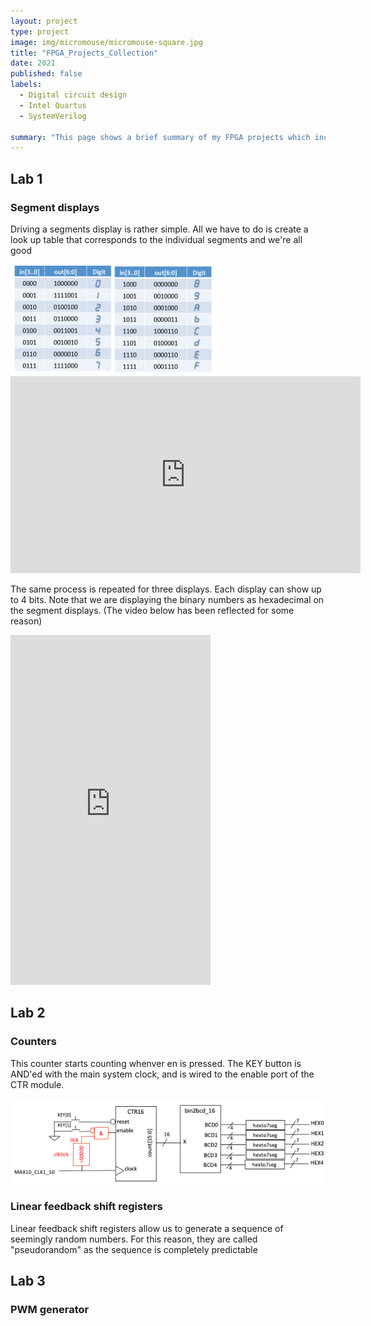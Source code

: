 ```yaml
---
layout: project
type: project
image: img/micromouse/micromouse-square.jpg
title: "FPGA_Projects_Collection"
date: 2021
published: false
labels:
  - Digital circuit design
  - Intel Quartus
  - SystemVerilog
    
summary: "This page shows a brief summary of my FPGA projects which includes 7-segments display, clock dividers and linear feedback shifts"
---
```

<h2>Lab 1</h2>
  <h3>Segment displays</h3>
  <p>Driving a segments display is rather simple. All we have to do is create a look up table that corresponds to the individual segments and we're all good </p>
      <img src="img/FPGA/Segment.png">
  <iframe width="560" height="315" src="https://www.youtube.com/embed/sjViU3GZsU4?si=7ITH9VzRnV-XH2_N" title="YouTube video player" frameborder="0" allow="accelerometer; autoplay; clipboard-write; encrypted-media; gyroscope; picture-in-picture; web-share" allowfullscreen></iframe>

  <p>The same process is repeated for three displays. Each display can show up to 4 bits. Note that we are displaying the binary numbers as hexadecimal on the segment displays. (The video below has been reflected for some reason)</p>
  <iframe width="320" height="560" src="https://www.youtube.com/embed/oSAhVVj67Rg" title="Three Segments" frameborder="0" allow="accelerometer; autoplay; clipboard-write; encrypted-media; gyroscope; picture-in-picture; web-share" allowfullscreen></iframe>
  
<h2>Lab 2</h2>
  <h3>Counters</h3>
    <p>This counter starts counting whenver en is pressed. The KEY button is AND'ed with the main system clock, and is wired to the enable port of the CTR module.</p>
    <img src="img/FPGA/counter.png">
  <h3>Linear feedback shift registers</h3>
    <p>Linear feedback shift registers allow us to generate a sequence of seemingly random numbers. For this reason, they are called "pseudorandom" as the sequence is completely predictable</p>
    
    
<h2>Lab 3</h2>
  <h3>PWM generator</h3>
  <p></p>
